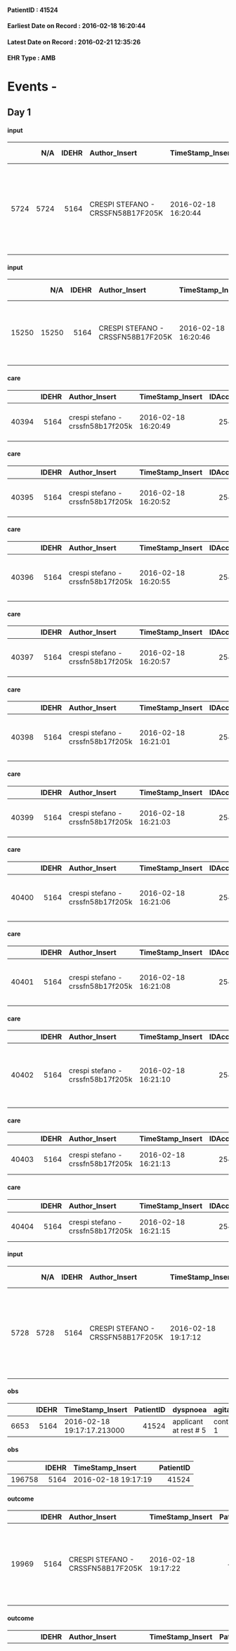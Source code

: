 
#### PatientID : 41524
#### Earliest Date on Record : 2016-02-18 16:20:44
#### Latest Date on Record : 2016-02-21 12:35:26
#### EHR Type : AMB

# Events - 

## Day 1

#### input
|      |    N/A |   IDEHR | Author_Insert                     | TimeStamp_Insert    |   IDAccess | EHRType   |   PatientID |   IDDigitalSignDocument | persone_vicine   |   Unnamed: 0_y |   IDANAMNESI_MED |   Non_Rilevabile_y | Note_Non_Rilevabile_y   | diagnosis                                                                                                                             |
|-----:|-------:|--------:|:----------------------------------|:--------------------|-----------:|:----------|------------:|------------------------:|:-----------------|---------------:|-----------------:|-------------------:|:------------------------|:--------------------------------------------------------------------------------------------------------------------------------------|
| 5724 |   5724 |    5164 | CRESPI STEFANO - CRSSFN58B17F205K | 2016-02-18 16:20:44 |      25463 | AMB       |       41524 |                  278591 | N/A              |           4045 |             3700 |                  0 | NR                      | Adenocarcinoma del sigma (ICD 9: 1533), diagnosticato nel gennaio 2012, gi√† sottoposto a resezione e plurime linee di chemioterapia. |

#### input
|       |    N/A |   IDEHR | Author_Insert                     | TimeStamp_Insert    |   IDAccess | EHRType   |   PatientID |   IDDigitalSignDocument | persone_vicine   |   Unnamed: 0_y.1 |   IDDIAGNOSI_ICD |   Non_Rilevabile_y.1 | Note_Non_Rilevabile_y.1   | I_ICD                                | II_ICD                                                                         | III_ICD                                          | IV_ICD                                                       | V_ICD                                                          | VI_ICD                                                             | I_Anno   | II_Anno   | III_Anno   | IV_Anno   | They go   | I_Mese   |
|------:|-------:|--------:|:----------------------------------|:--------------------|-----------:|:----------|------------:|------------------------:|:-----------------|-----------------:|-----------------:|---------------------:|:--------------------------|:-------------------------------------|:-------------------------------------------------------------------------------|:-------------------------------------------------|:-------------------------------------------------------------|:---------------------------------------------------------------|:-------------------------------------------------------------------|:---------|:----------|:-----------|:----------|:----------|:---------|
| 15250 |  15250 |    5164 | CRESPI STEFANO - CRSSFN58B17F205K | 2016-02-18 16:20:46 |      25463 | AMB       |       41524 |                  278592 | N/A              |              811 |              811 |                    0 | NR                        | 1533 - Tumori maligni del sigma#2036 | 1977 - Tumori maligni secondari del fegato - specificati come metastatici#2155 | 1970 - Tumori maligni secondari del polmone#2148 | 1985 - Tumori maligni secondari di osso e midollo osseo#2162 | 1987 - Tumori maligni secondari della ghiandola surrenale#2164 | 1976 - Tumori maligni secondari di retroperitoneo e peritoneo#2154 | 2012#52  | 2012#52   | 2015#55    | 2015#55   | 2015#55   | 01#01    |

#### care
|       |   IDEHR | Author_Insert                     | TimeStamp_Insert    |   IDAccess | EHRType   |   PatientID |   IDTERAPIE_OUTPAT_VIDAS | ds_dose   | opt_via_di_somm   | ds_ora   | dt_data_inizio      |   opt_pregressa |   opt_somm_terapia |   opt_estemporanea |   opt_termina |   opt_somm_in_pompa | opt_farmaco                                     |
|------:|--------:|:----------------------------------|:--------------------|-----------:|:----------|------------:|-------------------------:|:----------|:------------------|:---------|:--------------------|----------------:|-------------------:|-------------------:|--------------:|--------------------:|:------------------------------------------------|
| 40394 |    5164 | crespi stefano - crssfn58b17f205k | 2016-02-18 16:20:49 |      25463 | amb       |       41524 |                    17961 | 32 drops  | oral # 0 = 0      | 15 # 15  | 2016-02-18 00:00:00 |               0 |                  0 |                  0 |             0 |                   0 | dexamethasone (soldesam os gtt 0-2% gtt) # 1446 |

#### care
|       |   IDEHR | Author_Insert                     | TimeStamp_Insert    |   IDAccess | EHRType   |   PatientID |   IDTERAPIE_OUTPAT_VIDAS | ds_dose   | opt_via_di_somm   | ds_ora   | dt_data_inizio      |   opt_pregressa |   opt_somm_terapia |   opt_estemporanea |   opt_termina |   opt_somm_in_pompa | opt_farmaco                          |
|------:|--------:|:----------------------------------|:--------------------|-----------:|:----------|------------:|-------------------------:|:----------|:------------------|:---------|:--------------------|----------------:|-------------------:|-------------------:|--------------:|--------------------:|:-------------------------------------|
| 40395 |    5164 | crespi stefano - crssfn58b17f205k | 2016-02-18 16:20:52 |      25463 | amb       |       41524 |                    17962 | a cp      | oral # 0 = 0      | 08 # 8   | 2016-02-18 00:00:00 |               0 |                  0 |                  0 |             0 |                   0 | pregabalin (lyrica 25 mg cps) # 1771 |

#### care
|       |   IDEHR | Author_Insert                     | TimeStamp_Insert    |   IDAccess | EHRType   |   PatientID |   IDTERAPIE_OUTPAT_VIDAS | ds_dose   | opt_via_di_somm     | ds_ora       | dt_data_inizio      | ds_note_y                      |   opt_pregressa |   opt_somm_terapia |   opt_estemporanea |   opt_termina |   opt_somm_in_pompa | opt_farmaco                                   |
|------:|--------:|:----------------------------------|:--------------------|-----------:|:----------|------------:|-------------------------:|:----------|:--------------------|:-------------|:--------------------|:-------------------------------|----------------:|-------------------:|-------------------:|--------------:|--------------------:|:----------------------------------------------|
| 40396 |    5164 | crespi stefano - crssfn58b17f205k | 2016-02-18 16:20:55 |      25463 | amb       |       41524 |                    17963 | a plaster | transdermal # 4 = 4 | other # 2476 | 2016-02-18 00:00:00 | to be renewed every three days |               0 |                  0 |                  0 |             0 |                   0 | fentanyl (durogesic tts 50 mcg / hour) # 1649 |

#### care
|       |   IDEHR | Author_Insert                     | TimeStamp_Insert    |   IDAccess | EHRType   |   PatientID |   IDTERAPIE_OUTPAT_VIDAS | ds_dose   | opt_via_di_somm   | ds_ora   | dt_data_inizio      |   opt_pregressa |   opt_somm_terapia |   opt_estemporanea |   opt_termina |   opt_somm_in_pompa | opt_farmaco                          |
|------:|--------:|:----------------------------------|:--------------------|-----------:|:----------|------------:|-------------------------:|:----------|:------------------|:---------|:--------------------|----------------:|-------------------:|-------------------:|--------------:|--------------------:|:-------------------------------------|
| 40397 |    5164 | crespi stefano - crssfn58b17f205k | 2016-02-18 16:20:57 |      25463 | amb       |       41524 |                    17964 | 2 cp      | oral # 0 = 0      | 21 # 21  | 2016-02-18 00:00:00 |               0 |                  0 |                  0 |             0 |                   0 | pregabalin (lyrica 25 mg cps) # 1771 |

#### care
|       |   IDEHR | Author_Insert                     | TimeStamp_Insert    |   IDAccess | EHRType   |   PatientID |   IDTERAPIE_OUTPAT_VIDAS | ds_dose   | opt_via_di_somm    | ds_ora       | dt_data_inizio      |   opt_pregressa |   opt_somm_terapia |   opt_estemporanea |   opt_termina |   opt_somm_in_pompa | opt_farmaco                              | Note_al_bisogno                       |
|------:|--------:|:----------------------------------|:--------------------|-----------:|:----------|------------:|-------------------------:|:----------|:-------------------|:-------------|:--------------------|----------------:|-------------------:|-------------------:|--------------:|--------------------:|:-----------------------------------------|:--------------------------------------|
| 40398 |    5164 | crespi stefano - crssfn58b17f205k | 2016-02-18 16:21:01 |      25463 | amb       |       41524 |                    17965 | a spray   | inhalation # 7 = 7 | at need # 24 | 2016-02-18 00:00:00 |               0 |                  0 |                  0 |             0 |                   0 | fentanyl (pecfent 100 mcg / erog) # 1673 | if elapsing pain, up to 4 times a day |

#### care
|       |   IDEHR | Author_Insert                     | TimeStamp_Insert    |   IDAccess | EHRType   |   PatientID |   IDTERAPIE_OUTPAT_VIDAS | ds_dose   | opt_via_di_somm   | ds_ora   | dt_data_inizio      |   opt_pregressa |   opt_somm_terapia |   opt_estemporanea |   opt_termina |   opt_somm_in_pompa | opt_farmaco                                     |
|------:|--------:|:----------------------------------|:--------------------|-----------:|:----------|------------:|-------------------------:|:----------|:------------------|:---------|:--------------------|----------------:|-------------------:|-------------------:|--------------:|--------------------:|:------------------------------------------------|
| 40399 |    5164 | crespi stefano - crssfn58b17f205k | 2016-02-18 16:21:03 |      25463 | amb       |       41524 |                    17966 | 64 drops  | oral # 0 = 0      | 08 # 8   | 2016-02-18 00:00:00 |               0 |                  0 |                  0 |             0 |                   0 | dexamethasone (soldesam os gtt 0-2% gtt) # 1446 |

#### care
|       |   IDEHR | Author_Insert                     | TimeStamp_Insert    |   IDAccess | EHRType   |   PatientID |   IDTERAPIE_OUTPAT_VIDAS | ds_dose    | opt_via_di_somm   | ds_ora   | dt_data_inizio      |   opt_pregressa |   opt_somm_terapia |   opt_estemporanea |   opt_termina |   opt_somm_in_pompa | opt_farmaco                                     |
|------:|--------:|:----------------------------------|:--------------------|-----------:|:----------|------------:|-------------------------:|:-----------|:------------------|:---------|:--------------------|----------------:|-------------------:|-------------------:|--------------:|--------------------:|:------------------------------------------------|
| 40400 |    5164 | crespi stefano - crssfn58b17f205k | 2016-02-18 16:21:06 |      25463 | amb       |       41524 |                    17967 | one tablet | oral # 0 = 0      | 08 # 8   | 2016-02-18 00:00:00 |               0 |                  0 |                  0 |             0 |                   0 | pantoprazole (pantoprazole 40 mg tablets) # 964 |

#### care
|       |   IDEHR | Author_Insert                     | TimeStamp_Insert    |   IDAccess | EHRType   |   PatientID |   IDTERAPIE_OUTPAT_VIDAS | ds_dose               | opt_via_di_somm   | ds_ora          | dt_data_inizio      |   opt_pregressa |   opt_somm_terapia |   opt_estemporanea |   opt_termina |   opt_somm_in_pompa | opt_farmaco                               |
|------:|--------:|:----------------------------------|:--------------------|-----------:|:----------|------------:|-------------------------:|:----------------------|:------------------|:----------------|:--------------------|----------------:|-------------------:|-------------------:|--------------:|--------------------:|:------------------------------------------|
| 40401 |    5164 | crespi stefano - crssfn58b17f205k | 2016-02-18 16:21:08 |      25463 | amb       |       41524 |                    17968 | a quarter of a tablet | oral # 0 = 0      | 08 # 8; 20 # 20 | 2016-02-18 00:00:00 |               0 |                  0 |                  0 |             0 |                   0 | atenolol (atenolol 100 mg tablets) # 1240 |

#### care
|       |   IDEHR | Author_Insert                     | TimeStamp_Insert    |   IDAccess | EHRType   |   PatientID |   IDTERAPIE_OUTPAT_VIDAS | ds_dose    | opt_via_di_somm   | ds_ora   | dt_data_inizio      |   opt_pregressa |   opt_somm_terapia |   opt_estemporanea |   opt_termina |   opt_somm_in_pompa | opt_farmaco                                                        |
|------:|--------:|:----------------------------------|:--------------------|-----------:|:----------|------------:|-------------------------:|:-----------|:------------------|:---------|:--------------------|----------------:|-------------------:|-------------------:|--------------:|--------------------:|:-------------------------------------------------------------------|
| 40402 |    5164 | crespi stefano - crssfn58b17f205k | 2016-02-18 16:21:10 |      25463 | amb       |       41524 |                    17969 | one packet | oral # 0 = 0      | 10 # 10  | 2016-02-18 00:00:00 |               0 |                  0 |                  0 |             0 |                   0 | macrogol / sodium bic./sodio cl / kcl (movicol bust 13-8 g) # 1035 |

#### care
|       |   IDEHR | Author_Insert                     | TimeStamp_Insert    |   IDAccess | EHRType   |   PatientID |   IDTERAPIE_OUTPAT_VIDAS | ds_altro_farmaco              | ds_dose   | opt_via_di_somm   | ds_ora       | dt_data_inizio      | ds_note_y           |   opt_pregressa |   opt_somm_terapia |   opt_estemporanea |   opt_termina |   opt_somm_in_pompa | opt_farmaco              |
|------:|--------:|:----------------------------------|:--------------------|-----------:|:----------|------------:|-------------------------:|:------------------------------|:----------|:------------------|:-------------|:--------------------|:--------------------|----------------:|-------------------:|-------------------:|--------------:|--------------------:|:-------------------------|
| 40403 |    5164 | crespi stefano - crssfn58b17f205k | 2016-02-18 16:21:13 |      25463 | amb       |       41524 |                    17970 | b asic op eration 25000 units | a vial    | oral # 0 = 0      | other # 2476 | 2016-02-18 00:00:00 | taken every 15 days |               0 |                  0 |                  0 |             0 |                   0 | other (see notes) # 2004 |

#### care
|       |   IDEHR | Author_Insert                     | TimeStamp_Insert    |   IDAccess | EHRType   |   PatientID |   IDTERAPIE_OUTPAT_VIDAS | ds_altro_farmaco   | ds_dose   | opt_via_di_somm   | ds_ora           | dt_data_inizio      |   opt_pregressa |   opt_somm_terapia |   opt_estemporanea |   opt_termina |   opt_somm_in_pompa | opt_farmaco              |
|------:|--------:|:----------------------------------|:--------------------|-----------:|:----------|------------:|-------------------------:|:-------------------|:----------|:------------------|:-----------------|:--------------------|----------------:|-------------------:|-------------------:|--------------:|--------------------:|:-------------------------|
| 40404 |    5164 | crespi stefano - crssfn58b17f205k | 2016-02-18 16:21:15 |      25463 | amb       |       41524 |                    17971 | tonacal d3         | a cp      | oral # 0 = 0      | 12 # 12; 19 # 19 | 2016-02-18 00:00:00 |               0 |                  0 |                  0 |             0 |                   0 | other (see notes) # 2004 |

#### input
|      |    N/A |   IDEHR | Author_Insert                     | TimeStamp_Insert    |   IDAccess | EHRType   |   PatientID |   IDDigitalSignDocument | persone_vicine   |   Unnamed: 0_y |   IDANAMNESI_MED |   Non_Rilevabile_y | Note_Non_Rilevabile_y   | diagnosis                                                                                                                             |
|-----:|-------:|--------:|:----------------------------------|:--------------------|-----------:|:----------|------------:|------------------------:|:-----------------|---------------:|-----------------:|-------------------:|:------------------------|:--------------------------------------------------------------------------------------------------------------------------------------|
| 5728 |   5728 |    5164 | CRESPI STEFANO - CRSSFN58B17F205K | 2016-02-18 19:17:12 |      25496 | AMB       |       41524 |                  278913 | N/A              |           4058 |             3704 |                  0 | NR                      | Adenocarcinoma del sigma (ICD 9: 1533), diagnosticato nel gennaio 2012, gi√† sottoposto a resezione e plurime linee di chemioterapia. |

#### obs
|      |   IDEHR | TimeStamp_Insert           |   PatientID | dyspnoea              | agitation_behavior_freq   | cognitive_state           |
|-----:|--------:|:---------------------------|------------:|:----------------------|:--------------------------|:--------------------------|
| 6653 |    5164 | 2016-02-18 19:17:17.213000 |       41524 | applicant at rest # 5 | continuously agitated # 1 | continuously confused # 1 |

#### obs
|        |   IDEHR | TimeStamp_Insert    |   PatientID |
|-------:|--------:|:--------------------|------------:|
| 196758 |    5164 | 2016-02-18 19:17:19 |       41524 |

#### outcome
|       |   IDEHR | Author_Insert                     | TimeStamp_Insert    |   PatientID |   IDDigitalSignDocument |   IDPAI_VIDAS | opt_problem                |   opt_problem_num | opt_obiettivo                                                                                                    |   opt_obiettivo_num |   opt_stato_problema_num |   opt_interventi_num |
|------:|--------:|:----------------------------------|:--------------------|------------:|------------------------:|--------------:|:---------------------------|------------------:|:-----------------------------------------------------------------------------------------------------------------|--------------------:|-------------------------:|---------------------:|
| 19969 |    5164 | CRESPI STEFANO - CRSSFN58B17F205K | 2016-02-18 19:17:22 |       41524 |                  278916 |         22005 | Abnormal neurological # 30 |                 4 | Deletion and cancellation of episodes of confusion and / or hallucinations, delirium, psychomotor agitation # 59 |                   4 |                        3 |                    4 |

#### outcome
|       |   IDEHR | Author_Insert                     | TimeStamp_Insert    |   PatientID |   IDDigitalSignDocument |   IDPAI_VIDAS | opt_problem                |   opt_problem_num | opt_obiettivo                                                                                                    |   opt_obiettivo_num | opt_stato_problema   |   opt_stato_problema_num | opt_interventi                                                                                                                                                                                                                                                                                                                                                                                                                                                                                                                                                                               |   opt_interventi_num |
|------:|--------:|:----------------------------------|:--------------------|------------:|------------------------:|--------------:|:---------------------------|------------------:|:-----------------------------------------------------------------------------------------------------------------|--------------------:|:---------------------|-------------------------:|:---------------------------------------------------------------------------------------------------------------------------------------------------------------------------------------------------------------------------------------------------------------------------------------------------------------------------------------------------------------------------------------------------------------------------------------------------------------------------------------------------------------------------------------------------------------------------------------------|---------------------:|
| 19970 |    5164 | CRESPI STEFANO - CRSSFN58B17F205K | 2016-02-18 19:17:25 |       41524 |                  278917 |         22006 | Abnormal neurological # 30 |                 4 | Deletion and cancellation of episodes of confusion and / or hallucinations, delirium, psychomotor agitation # 59 |                   4 | Open Problem # 1     |                        1 | Implementation PAI - Maintain empathic and respectful assistance, addressing the patient by speaking clearly and distinctly # 475; Implementing PAI - Trying to verbally report the patient to a real datum # 480; Implementation PAI - Provide simple explanations that do not give rise to misunderstandings # 481; Counseling - Sharing with the caregiver the therapeutic path # 485; Educational - Educating the caregiver / patient to the recognition / treatment of the symptom # 486; Informative - Informing the patient / caregiver about the prevailing signs and symptoms # 487 |                    4 |

#### outcome
|       |   IDEHR | Author_Insert                     | TimeStamp_Insert    |   PatientID |   IDDigitalSignDocument |   IDPAI_VIDAS | opt_problem                                            |   opt_problem_num | opt_obiettivo                                                                                           |   opt_obiettivo_num | opt_stato_problema   |   opt_stato_problema_num | opt_interventi                                                                                                                                                             |   opt_interventi_num |
|------:|--------:|:----------------------------------|:--------------------|------------:|------------------------:|--------------:|:-------------------------------------------------------|------------------:|:--------------------------------------------------------------------------------------------------------|--------------------:|:---------------------|-------------------------:|:---------------------------------------------------------------------------------------------------------------------------------------------------------------------------|---------------------:|
| 19971 |    5164 | CRESPI STEFANO - CRSSFN58B17F205K | 2016-02-18 19:17:27 |       41524 |                  278918 |         22007 | Alteration or risk of impairment of lung function # 26 |                 3 | Patient with assisted breathing (invasive or non-invasive) not present√¬ † respiratory alterations # 44 |                   4 | Open Problem # 1     |                        1 | PAI Implementation - therapeutic upgrading # 269; Counseling - Share with the patient the therapeutic path # 272; Counseling - Share with caregiver therapeutic path # 273 |                    4 |

#### care
|       |   IDEHR | Author_Insert                     | TimeStamp_Insert    |   IDAccess | EHRType   |   PatientID |   IDTERAPIE_OUTPAT_VIDAS | ds_altro_farmaco              | ds_dose   | opt_via_di_somm   | ds_ora       | dt_data_inizio      | ds_note_y           |   opt_pregressa |   opt_somm_terapia |   opt_estemporanea |   opt_termina |   opt_somm_in_pompa | opt_farmaco              |
|------:|--------:|:----------------------------------|:--------------------|-----------:|:----------|------------:|-------------------------:|:------------------------------|:----------|:------------------|:-------------|:--------------------|:--------------------|----------------:|-------------------:|-------------------:|--------------:|--------------------:|:-------------------------|
| 40456 |    5164 | crespi stefano - crssfn58b17f205k | 2016-02-18 19:17:30 |      25496 | amb       |       41524 |                    18023 | b asic op eration 25000 units | a vial    | oral # 0 = 0      | other # 2476 | 2016-02-18 00:00:00 | taken every 15 days |               0 |                  0 |                  0 |             0 |                   0 | other (see notes) # 2004 |

#### care
|       |   IDEHR | Author_Insert                     | TimeStamp_Insert    |   IDAccess | EHRType   |   PatientID |   IDTERAPIE_OUTPAT_VIDAS | ds_dose   | opt_via_di_somm        | ds_ora                                 | dt_data_inizio      |   opt_pregressa |   opt_somm_terapia |   opt_estemporanea |   opt_termina |   opt_somm_in_pompa | opt_farmaco                          |
|------:|--------:|:----------------------------------|:--------------------|-----------:|:----------|------------:|-------------------------:|:----------|:-----------------------|:---------------------------------------|:--------------------|----------------:|-------------------:|-------------------:|--------------:|--------------------:|:-------------------------------------|
| 40457 |    5164 | crespi stefano - crssfn58b17f205k | 2016-02-18 19:17:33 |      25496 | amb       |       41524 |                    18024 | a vial    | subcutaneously # 3 = 3 | 08 # 8; 16 # 16; 23 # 23; # 24 in need | 2016-02-18 00:00:00 |               0 |                  0 |                  0 |             0 |                   0 | delorazepam (en 1 ml 5 mg fl) # 1849 |

#### care
|       |   IDEHR | Author_Insert                     | TimeStamp_Insert    |   IDAccess | EHRType   |   PatientID |   IDTERAPIE_OUTPAT_VIDAS | ds_dose   | opt_via_di_somm    | ds_ora       | dt_data_inizio      |   opt_pregressa |   opt_somm_terapia |   opt_estemporanea |   opt_termina |   opt_somm_in_pompa | opt_farmaco                              | Note_al_bisogno                       |
|------:|--------:|:----------------------------------|:--------------------|-----------:|:----------|------------:|-------------------------:|:----------|:-------------------|:-------------|:--------------------|----------------:|-------------------:|-------------------:|--------------:|--------------------:|:-----------------------------------------|:--------------------------------------|
| 40458 |    5164 | crespi stefano - crssfn58b17f205k | 2016-02-18 19:17:36 |      25496 | amb       |       41524 |                    18025 | a spray   | inhalation # 7 = 7 | at need # 24 | 2016-02-18 00:00:00 |               0 |                  0 |                  0 |             1 |                   0 | fentanyl (pecfent 100 mcg / erog) # 1673 | if elapsing pain, up to 4 times a day |

#### care
|       |   IDEHR | Author_Insert                     | TimeStamp_Insert    |   IDAccess | EHRType   |   PatientID |   IDTERAPIE_OUTPAT_VIDAS | ds_dose   | opt_via_di_somm   | ds_ora   | dt_data_inizio      |   opt_pregressa |   opt_somm_terapia |   opt_estemporanea |   opt_termina |   opt_somm_in_pompa | opt_farmaco                                     |
|------:|--------:|:----------------------------------|:--------------------|-----------:|:----------|------------:|-------------------------:|:----------|:------------------|:---------|:--------------------|----------------:|-------------------:|-------------------:|--------------:|--------------------:|:------------------------------------------------|
| 40459 |    5164 | crespi stefano - crssfn58b17f205k | 2016-02-18 19:17:38 |      25496 | amb       |       41524 |                    18026 | 64 drops  | oral # 0 = 0      | 08 # 8   | 2016-02-18 00:00:00 |               0 |                  0 |                  0 |             1 |                   0 | dexamethasone (soldesam os gtt 0-2% gtt) # 1446 |

#### care
|       |   IDEHR | Author_Insert                     | TimeStamp_Insert    |   IDAccess | EHRType   |   PatientID |   IDTERAPIE_OUTPAT_VIDAS | ds_dose   | opt_via_di_somm        | ds_ora                                 | dt_data_inizio      |   opt_pregressa |   opt_somm_terapia |   opt_estemporanea |   opt_termina |   opt_somm_in_pompa | opt_farmaco                                |
|------:|--------:|:----------------------------------|:--------------------|-----------:|:----------|------------:|-------------------------:|:----------|:-----------------------|:---------------------------------------|:--------------------|----------------:|-------------------:|-------------------:|--------------:|--------------------:|:-------------------------------------------|
| 40460 |    5164 | crespi stefano - crssfn58b17f205k | 2016-02-18 19:17:41 |      25496 | amb       |       41524 |                    18027 | a vial    | subcutaneously # 3 = 3 | 08 # 8; 16 # 16; 23 # 23; # 24 in need | 2016-02-18 00:00:00 |               0 |                  0 |                  0 |             0 |                   0 | haloperidol (5 mg serenase fl 2 ml) # 1804 |

#### care
|       |   IDEHR | Author_Insert                     | TimeStamp_Insert    |   IDAccess | EHRType   |   PatientID |   IDTERAPIE_OUTPAT_VIDAS | ds_dose   | opt_via_di_somm   | ds_ora   | dt_data_inizio      |   opt_pregressa |   opt_somm_terapia |   opt_estemporanea |   opt_termina |   opt_somm_in_pompa | opt_farmaco                          |
|------:|--------:|:----------------------------------|:--------------------|-----------:|:----------|------------:|-------------------------:|:----------|:------------------|:---------|:--------------------|----------------:|-------------------:|-------------------:|--------------:|--------------------:|:-------------------------------------|
| 40461 |    5164 | crespi stefano - crssfn58b17f205k | 2016-02-18 19:17:43 |      25496 | amb       |       41524 |                    18028 | 2 cp      | oral # 0 = 0      | 21 # 21  | 2016-02-18 00:00:00 |               0 |                  0 |                  0 |             1 |                   0 | pregabalin (lyrica 25 mg cps) # 1771 |

#### care
|       |   IDEHR | Author_Insert                     | TimeStamp_Insert    |   IDAccess | EHRType   |   PatientID |   IDTERAPIE_OUTPAT_VIDAS | ds_dose   | opt_via_di_somm        | ds_ora       | dt_data_inizio      |   opt_pregressa |   opt_somm_terapia |   opt_estemporanea |   opt_termina |   opt_somm_in_pompa | opt_farmaco                                            | Note_al_bisogno                                                              |
|------:|--------:|:----------------------------------|:--------------------|-----------:|:----------|------------:|-------------------------:|:----------|:-----------------------|:-------------|:--------------------|----------------:|-------------------:|-------------------:|--------------:|--------------------:|:-------------------------------------------------------|:-----------------------------------------------------------------------------|
| 40462 |    5164 | crespi stefano - crssfn58b17f205k | 2016-02-18 19:17:45 |      25496 | amb       |       41524 |                    18029 | a vial    | subcutaneously # 3 = 3 | at need # 24 | 2016-02-18 00:00:00 |               0 |                  0 |                  0 |             0 |                   0 | scopolamine butylbromide (buscopan 20mg / ml fl) # 997 | start with a vial every eight hours if the appearance of the tracheal rattle |

#### care
|       |   IDEHR | Author_Insert                     | TimeStamp_Insert    |   IDAccess | EHRType   |   PatientID |   IDTERAPIE_OUTPAT_VIDAS | ds_dose   | opt_via_di_somm   | ds_ora   | dt_data_inizio      |   opt_pregressa |   opt_somm_terapia |   opt_estemporanea |   opt_termina |   opt_somm_in_pompa | opt_farmaco                                     |
|------:|--------:|:----------------------------------|:--------------------|-----------:|:----------|------------:|-------------------------:|:----------|:------------------|:---------|:--------------------|----------------:|-------------------:|-------------------:|--------------:|--------------------:|:------------------------------------------------|
| 40463 |    5164 | crespi stefano - crssfn58b17f205k | 2016-02-18 19:17:48 |      25496 | amb       |       41524 |                    18030 | 32 drops  | oral # 0 = 0      | 15 # 15  | 2016-02-18 00:00:00 |               0 |                  0 |                  0 |             1 |                   0 | dexamethasone (soldesam os gtt 0-2% gtt) # 1446 |

#### care
|       |   IDEHR | Author_Insert                     | TimeStamp_Insert    |   IDAccess | EHRType   |   PatientID |   IDTERAPIE_OUTPAT_VIDAS | ds_dose   | opt_via_di_somm   | ds_ora   | dt_data_inizio      |   opt_pregressa |   opt_somm_terapia |   opt_estemporanea |   opt_termina |   opt_somm_in_pompa | opt_farmaco                          |
|------:|--------:|:----------------------------------|:--------------------|-----------:|:----------|------------:|-------------------------:|:----------|:------------------|:---------|:--------------------|----------------:|-------------------:|-------------------:|--------------:|--------------------:|:-------------------------------------|
| 40464 |    5164 | crespi stefano - crssfn58b17f205k | 2016-02-18 19:17:51 |      25496 | amb       |       41524 |                    18031 | a cp      | oral # 0 = 0      | 08 # 8   | 2016-02-18 00:00:00 |               0 |                  0 |                  0 |             1 |                   0 | pregabalin (lyrica 25 mg cps) # 1771 |

#### care
|       |   IDEHR | Author_Insert                     | TimeStamp_Insert    |   IDAccess | EHRType   |   PatientID |   IDTERAPIE_OUTPAT_VIDAS | ds_dose    | opt_via_di_somm   | ds_ora   | dt_data_inizio      |   opt_pregressa |   opt_somm_terapia |   opt_estemporanea |   opt_termina |   opt_somm_in_pompa | opt_farmaco                                     |
|------:|--------:|:----------------------------------|:--------------------|-----------:|:----------|------------:|-------------------------:|:-----------|:------------------|:---------|:--------------------|----------------:|-------------------:|-------------------:|--------------:|--------------------:|:------------------------------------------------|
| 40465 |    5164 | crespi stefano - crssfn58b17f205k | 2016-02-18 19:17:53 |      25496 | amb       |       41524 |                    18032 | one tablet | oral # 0 = 0      | 08 # 8   | 2016-02-18 00:00:00 |               0 |                  0 |                  0 |             1 |                   0 | pantoprazole (pantoprazole 40 mg tablets) # 964 |

#### care
|       |   IDEHR | Author_Insert                     | TimeStamp_Insert    |   IDAccess | EHRType   |   PatientID |   IDTERAPIE_OUTPAT_VIDAS | ds_dose               | opt_via_di_somm   | ds_ora          | dt_data_inizio      |   opt_pregressa |   opt_somm_terapia |   opt_estemporanea |   opt_termina |   opt_somm_in_pompa | opt_farmaco                               |
|------:|--------:|:----------------------------------|:--------------------|-----------:|:----------|------------:|-------------------------:|:----------------------|:------------------|:----------------|:--------------------|----------------:|-------------------:|-------------------:|--------------:|--------------------:|:------------------------------------------|
| 40466 |    5164 | crespi stefano - crssfn58b17f205k | 2016-02-18 19:17:56 |      25496 | amb       |       41524 |                    18033 | a quarter of a tablet | oral # 0 = 0      | 08 # 8; 20 # 20 | 2016-02-18 00:00:00 |               0 |                  0 |                  0 |             1 |                   0 | atenolol (atenolol 100 mg tablets) # 1240 |

#### care
|       |   IDEHR | Author_Insert                     | TimeStamp_Insert    |   IDAccess | EHRType   |   PatientID |   IDTERAPIE_OUTPAT_VIDAS | ds_altro_farmaco   | ds_dose   | opt_via_di_somm   | ds_ora           | dt_data_inizio      |   opt_pregressa |   opt_somm_terapia |   opt_estemporanea |   opt_termina |   opt_somm_in_pompa | opt_farmaco              |
|------:|--------:|:----------------------------------|:--------------------|-----------:|:----------|------------:|-------------------------:|:-------------------|:----------|:------------------|:-----------------|:--------------------|----------------:|-------------------:|-------------------:|--------------:|--------------------:|:-------------------------|
| 40467 |    5164 | crespi stefano - crssfn58b17f205k | 2016-02-18 19:17:58 |      25496 | amb       |       41524 |                    18034 | tonacal d3         | a cp      | oral # 0 = 0      | 12 # 12; 19 # 19 | 2016-02-18 00:00:00 |               0 |                  0 |                  0 |             1 |                   0 | other (see notes) # 2004 |

#### care
|       |   IDEHR | Author_Insert                     | TimeStamp_Insert    |   IDAccess | EHRType   |   PatientID |   IDTERAPIE_OUTPAT_VIDAS | ds_dose    | opt_via_di_somm   | ds_ora   | dt_data_inizio      |   opt_pregressa |   opt_somm_terapia |   opt_estemporanea |   opt_termina |   opt_somm_in_pompa | opt_farmaco                                                        |
|------:|--------:|:----------------------------------|:--------------------|-----------:|:----------|------------:|-------------------------:|:-----------|:------------------|:---------|:--------------------|----------------:|-------------------:|-------------------:|--------------:|--------------------:|:-------------------------------------------------------------------|
| 40468 |    5164 | crespi stefano - crssfn58b17f205k | 2016-02-18 19:18:01 |      25496 | amb       |       41524 |                    18035 | one packet | oral # 0 = 0      | 10 # 10  | 2016-02-18 00:00:00 |               0 |                  0 |                  0 |             1 |                   0 | macrogol / sodium bic./sodio cl / kcl (movicol bust 13-8 g) # 1035 |

#### care
|       |   IDEHR | Author_Insert                     | TimeStamp_Insert    |   IDAccess | EHRType   |   PatientID |   IDTERAPIE_OUTPAT_VIDAS | ds_dose   | opt_via_di_somm        | ds_ora                                 | dt_data_inizio      |   opt_pregressa |   opt_somm_terapia |   opt_estemporanea |   opt_termina |   opt_somm_in_pompa | opt_farmaco                                                     |
|------:|--------:|:----------------------------------|:--------------------|-----------:|:----------|------------:|-------------------------:|:----------|:-----------------------|:---------------------------------------|:--------------------|----------------:|-------------------:|-------------------:|--------------:|--------------------:|:----------------------------------------------------------------|
| 40469 |    5164 | crespi stefano - crssfn58b17f205k | 2016-02-18 19:18:04 |      25496 | amb       |       41524 |                    18036 | a vial    | subcutaneously # 3 = 3 | 08 # 8; 16 # 16; 23 # 23; # 24 in need | 2016-02-18 00:00:00 |               0 |                  0 |                  0 |             0 |                   0 | morphine hydrochloride (10 mg morphine hydrochloride fl) # 1598 |

#### obs
|        |   IDEHR | TimeStamp_Insert           |   PatientID |
|-------:|--------:|:---------------------------|------------:|
| 288391 |    5164 | 2016-02-18 19:18:07.610000 |       41524 |

#### care
|       |   IDEHR | Author_Insert                     | TimeStamp_Insert    |   IDAccess | EHRType   |   PatientID |   IDTERAPIE_OUTPAT_VIDAS | ds_altro_farmaco              | ds_dose   | opt_via_di_somm   | ds_ora       | dt_data_inizio      | ds_note_y           |   opt_pregressa |   opt_somm_terapia |   opt_estemporanea |   opt_termina |   opt_somm_in_pompa | opt_farmaco              |
|------:|--------:|:----------------------------------|:--------------------|-----------:|:----------|------------:|-------------------------:|:------------------------------|:----------|:------------------|:-------------|:--------------------|:--------------------|----------------:|-------------------:|-------------------:|--------------:|--------------------:|:-------------------------|
| 40470 |    5164 | crespi stefano - crssfn58b17f205k | 2016-02-18 19:21:51 |      25497 | amb       |       41524 |                    18037 | b asic op eration 25000 units | a vial    | oral # 0 = 0      | other # 2476 | 2016-02-18 00:00:00 | taken every 15 days |               0 |                  0 |                  0 |             1 |                   0 | other (see notes) # 2004 |

#### care
|       |   IDEHR | Author_Insert                     | TimeStamp_Insert    |   IDAccess | EHRType   |   PatientID |   IDTERAPIE_OUTPAT_VIDAS | ds_altro_farmaco              | ds_dose   | opt_via_di_somm   | ds_ora       | dt_data_inizio      | ds_note_y           |   opt_pregressa |   opt_somm_terapia |   opt_estemporanea |   opt_termina |   opt_somm_in_pompa | opt_farmaco              |
|------:|--------:|:----------------------------------|:--------------------|-----------:|:----------|------------:|-------------------------:|:------------------------------|:----------|:------------------|:-------------|:--------------------|:--------------------|----------------:|-------------------:|-------------------:|--------------:|--------------------:|:-------------------------|
| 40471 |    5164 | crespi stefano - crssfn58b17f205k | 2016-02-18 19:21:54 |      25497 | amb       |       41524 |                    18038 | b asic op eration 25000 units | a vial    | oral # 0 = 0      | other # 2476 | 2016-02-18 00:00:00 | taken every 15 days |               0 |                  0 |                  0 |             1 |                   0 | other (see notes) # 2004 |

#### care
|       |   IDEHR | Author_Insert                     | TimeStamp_Insert    |   IDAccess | EHRType   |   PatientID |   IDTERAPIE_OUTPAT_VIDAS | ds_altro_farmaco   | ds_dose           | opt_via_di_somm    | ds_ora       | dt_data_inizio      | ds_note_y    |   opt_pregressa |   opt_somm_terapia |   opt_estemporanea |   opt_termina |   opt_somm_in_pompa | opt_farmaco              |
|------:|--------:|:----------------------------------|:--------------------|-----------:|:----------|------------:|-------------------------:|:-------------------|:------------------|:-------------------|:-------------|:--------------------|:-------------|----------------:|-------------------:|-------------------:|--------------:|--------------------:|:-------------------------|
| 40472 |    5164 | crespi stefano - crssfn58b17f205k | 2016-02-18 19:22:00 |      25497 | amb       |       41524 |                    18039 | gaseous oxygen     | 2 liters / minute | inhalation # 7 = 7 | other # 2476 | 2016-02-18 00:00:00 | continuously |               0 |                  0 |                  0 |             0 |                   0 | other (see notes) # 2004 |

#### obs
|      |   IDEHR | TimeStamp_Insert           |   PatientID | dyspnoea   |
|-----:|--------:|:---------------------------|------------:|:-----------|
| 6681 |    5164 | 2016-02-19 13:32:41.140000 |       41524 | No # 0     |

#### obs
|        |   IDEHR | TimeStamp_Insert    |   PatientID | breath     | consolability           | body_language   | facial_expression           |
|-------:|--------:|:--------------------|------------:|:-----------|:------------------------|:----------------|:----------------------------|
| 271937 |    5164 | 2016-02-19 13:32:43 |       41524 | Normal 0 # | Not for consolation # 0 | Relaxed # 0     | Smiling or inexpressive # 0 |

#### outcome
|       |   IDEHR | Author_Insert                     | TimeStamp_Insert    |   PatientID |   IDDigitalSignDocument |   IDPAI_VIDAS | opt_problem                                            |   opt_problem_num | opt_obiettivo                                                                                           |   opt_obiettivo_num | ds_note                                                                             | opt_stato_problema   |   opt_stato_problema_num | opt_interventi                                                                                                                                                             |   opt_interventi_num |
|------:|--------:|:----------------------------------|:--------------------|------------:|------------------------:|--------------:|:-------------------------------------------------------|------------------:|:--------------------------------------------------------------------------------------------------------|--------------------:|:------------------------------------------------------------------------------------|:---------------------|-------------------------:|:---------------------------------------------------------------------------------------------------------------------------------------------------------------------------|---------------------:|
| 20092 |    5164 | CRESPI STEFANO - CRSSFN58B17F205K | 2016-02-19 13:32:46 |       41524 |                  279737 |         22128 | Alteration or risk of impairment of lung function # 26 |                 3 | Patient with assisted breathing (invasive or non-invasive) not present√¬ † respiratory alterations # 44 |                   4 | currently well controlled respiratory symptomatology, however given to be monitored | Open Problem # 1     |                        1 | PAI Implementation - therapeutic upgrading # 269; Counseling - Share with the patient the therapeutic path # 272; Counseling - Share with caregiver therapeutic path # 273 |                    4 |

#### outcome
|       |   IDEHR | Author_Insert                     | TimeStamp_Insert    |   PatientID |   IDDigitalSignDocument |   IDPAI_VIDAS | opt_problem                |   opt_problem_num | opt_obiettivo                                                                                                    |   opt_obiettivo_num | ds_note                                                                                   | opt_stato_problema   |   opt_stato_problema_num | opt_interventi                                                                                                                                                                                                                                                                                                                                                                                                                                                                                                                                                                               |   opt_interventi_num |
|------:|--------:|:----------------------------------|:--------------------|------------:|------------------------:|--------------:|:---------------------------|------------------:|:-----------------------------------------------------------------------------------------------------------------|--------------------:|:------------------------------------------------------------------------------------------|:---------------------|-------------------------:|:---------------------------------------------------------------------------------------------------------------------------------------------------------------------------------------------------------------------------------------------------------------------------------------------------------------------------------------------------------------------------------------------------------------------------------------------------------------------------------------------------------------------------------------------------------------------------------------------|---------------------:|
| 20093 |    5164 | CRESPI STEFANO - CRSSFN58B17F205K | 2016-02-19 13:32:49 |       41524 |                  279738 |         22129 | Abnormal neurological # 30 |                 4 | Deletion and cancellation of episodes of confusion and / or hallucinations, delirium, psychomotor agitation # 59 |                   4 | currently well it controlled the siutazione neuropsychical, since comunue to be monitored | Open Problem # 1     |                        1 | Implementation PAI - Maintain empathic and respectful assistance, addressing the patient by speaking clearly and distinctly # 475; Implementing PAI - Trying to verbally report the patient to a real datum # 480; Implementation PAI - Provide simple explanations that do not give rise to misunderstandings # 481; Counseling - Sharing with the caregiver the therapeutic path # 485; Educational - Educating the caregiver / patient to the recognition / treatment of the symptom # 486; Informative - Informing the patient / caregiver about the prevailing signs and symptoms # 487 |                    4 |

#### obs
|        |   IDEHR | TimeStamp_Insert           |   PatientID |
|-------:|--------:|:---------------------------|------------:|
| 288404 |    5164 | 2016-02-19 13:32:52.677000 |       41524 |

#### input
|      |    N/A |   Unnamed: 0_x |   IDANAMNESI_INF |   IDEHR | Author_Insert                      | TimeStamp_Insert           |   IDAccess | EHRType   |   PatientID |   IDDigitalSignDocument |   Non_Rilevabile_x | Note_Non_Rilevabile_x   | cognitivo_percettivo   | perc_salute              | persone_vicine   |
|-----:|-------:|---------------:|-----------------:|--------:|:-----------------------------------|:---------------------------|-----------:|:----------|------------:|------------------------:|-------------------:|:------------------------|:-----------------------|:-------------------------|:-----------------|
| 1470 |   1470 |           1678 |             2557 |    5164 | Pozzi Donatella - PZZDTL62C59F704C | 2016-02-19 16:07:24.667000 |      25617 | AMB       |       41524 |                  279935 |                  0 | NR                      | drowsiness # 6         | episodes of wheezing # 4 | N/A              |

#### obs
|       |   IDEHR | TimeStamp_Insert           |   PatientID | personal_hygiene   | urine_elimination   | mobility     | hemorrhagic_manifestation      | speech      | motor_performance        | body_temp    | diet       | cognitive_state   | feces_elimination   | consumption_help   |
|------:|--------:|:---------------------------|------------:|:-------------------|:--------------------|:-------------|:-------------------------------|:------------|:-------------------------|:-------------|:-----------|:------------------|:--------------------|:-------------------|
| 43088 |    5164 | 2016-02-19 16:07:33.843000 |       41524 | Employee # 4       | Employee # 4        | Employee # 4 | hemorrhagic manifestations # 0 | aphasia # 3 | 10% - Patient dying # 01 | Apyrexia # 0 | Absent # 4 | Polished # 2      | Employee # 4        | # 4 employees      |

#### obs
|        |   IDEHR | TimeStamp_Insert    |   PatientID |
|-------:|--------:|:--------------------|------------:|
| 196890 |    5164 | 2016-02-19 16:07:40 |       41524 |

#### obs
|        |   IDEHR | TimeStamp_Insert    |   PatientID | breath                                             | facial_expression           |
|-------:|--------:|:--------------------|------------:|:---------------------------------------------------|:----------------------------|
| 271939 |    5164 | 2016-02-19 16:07:48 |       41524 | Breath altered. Cheyne-Stokes hyperventilation # 2 | Smiling or inexpressive # 0 |

#### obs
|        |   IDEHR | TimeStamp_Insert           |   PatientID |
|-------:|--------:|:---------------------------|------------:|
| 288407 |    5164 | 2016-02-19 16:08:11.533000 |       41524 |


## Day 2

#### input
|      |    N/A |   IDEHR | Author_Insert                          | TimeStamp_Insert    |   IDAccess | EHRType   |   PatientID |   IDDigitalSignDocument | persone_vicine   |   Unnamed: 0_y |   IDANAMNESI_MED |   Non_Rilevabile_y | Note_Non_Rilevabile_y   | diagnosis                                                                                                                             |
|-----:|-------:|--------:|:---------------------------------------|:--------------------|-----------:|:----------|------------:|------------------------:|:-----------------|---------------:|-----------------:|-------------------:|:------------------------|:--------------------------------------------------------------------------------------------------------------------------------------|
| 5738 |   5738 |    5164 | STIMILLI ALESSANDRO - STMLSN72S29F205G | 2016-02-20 09:44:10 |      25670 | AMB       |       41524 |                  280399 | N/A              |           4086 |             3714 |                  0 | NR                      | Adenocarcinoma del sigma (ICD 9: 1533), diagnosticato nel gennaio 2012, gi√† sottoposto a resezione e plurime linee di chemioterapia. |

#### obs
|      |   IDEHR | TimeStamp_Insert           |   PatientID |
|-----:|--------:|:---------------------------|------------:|
| 6693 |    5164 | 2016-02-20 09:44:14.980000 |       41524 |

#### outcome
|       |   IDEHR | Author_Insert                          | TimeStamp_Insert    |   PatientID |   IDDigitalSignDocument |   IDPAI_VIDAS | opt_problem                |   opt_problem_num | opt_obiettivo                                                                                                    |   opt_obiettivo_num | ds_note                                                                                   | opt_stato_problema   |   opt_stato_problema_num | opt_interventi                                                                                                                                                                                                                                                                                                                                                                                                                                                                                                                                                                               |   opt_interventi_num |
|------:|--------:|:---------------------------------------|:--------------------|------------:|------------------------:|--------------:|:---------------------------|------------------:|:-----------------------------------------------------------------------------------------------------------------|--------------------:|:------------------------------------------------------------------------------------------|:---------------------|-------------------------:|:---------------------------------------------------------------------------------------------------------------------------------------------------------------------------------------------------------------------------------------------------------------------------------------------------------------------------------------------------------------------------------------------------------------------------------------------------------------------------------------------------------------------------------------------------------------------------------------------|---------------------:|
| 20184 |    5164 | STIMILLI ALESSANDRO - STMLSN72S29F205G | 2016-02-20 09:44:17 |       41524 |                  280401 |         22220 | Abnormal neurological # 30 |                 4 | Deletion and cancellation of episodes of confusion and / or hallucinations, delirium, psychomotor agitation # 59 |                   4 | currently well it controlled the siutazione neuropsychical, since comunue to be monitored | closed Problem # 2   |                        2 | Implementation PAI - Maintain empathic and respectful assistance, addressing the patient by speaking clearly and distinctly # 475; Implementing PAI - Trying to verbally report the patient to a real datum # 480; Implementation PAI - Provide simple explanations that do not give rise to misunderstandings # 481; Counseling - Sharing with the caregiver the therapeutic path # 485; Educational - Educating the caregiver / patient to the recognition / treatment of the symptom # 486; Informative - Informing the patient / caregiver about the prevailing signs and symptoms # 487 |                    4 |

#### outcome
|       |   IDEHR | Author_Insert                          | TimeStamp_Insert    |   PatientID |   IDDigitalSignDocument |   IDPAI_VIDAS | opt_problem                                            |   opt_problem_num | opt_obiettivo                                                                                           |   opt_obiettivo_num | ds_note                                                                             | opt_stato_problema   |   opt_stato_problema_num | opt_interventi                                                                                                                                                             |   opt_interventi_num |
|------:|--------:|:---------------------------------------|:--------------------|------------:|------------------------:|--------------:|:-------------------------------------------------------|------------------:|:--------------------------------------------------------------------------------------------------------|--------------------:|:------------------------------------------------------------------------------------|:---------------------|-------------------------:|:---------------------------------------------------------------------------------------------------------------------------------------------------------------------------|---------------------:|
| 20185 |    5164 | STIMILLI ALESSANDRO - STMLSN72S29F205G | 2016-02-20 09:44:20 |       41524 |                  280402 |         22221 | Alteration or risk of impairment of lung function # 26 |                 3 | Patient with assisted breathing (invasive or non-invasive) not present√¬ † respiratory alterations # 44 |                   4 | currently well controlled respiratory symptomatology, however given to be monitored | closed Problem # 2   |                        2 | PAI Implementation - therapeutic upgrading # 269; Counseling - Share with the patient the therapeutic path # 272; Counseling - Share with caregiver therapeutic path # 273 |                    4 |

#### obs
|        |   IDEHR | TimeStamp_Insert           |   PatientID |
|-------:|--------:|:---------------------------|------------:|
| 288414 |    5164 | 2016-02-20 09:44:23.260000 |       41524 |


## Day 3

#### obs
|      |   IDEHR | TimeStamp_Insert           |   PatientID |
|-----:|--------:|:---------------------------|------------:|
| 6714 |    5164 | 2016-02-21 12:35:24.217000 |       41524 |

#### death
|     |   IDDecesso |   IDEHR | Author_Insert                          | TimeStamp_Insert    |   PatientID |   IDDigitalSignDocument | Date                | Luogo_decesso   |
|----:|------------:|--------:|:---------------------------------------|:--------------------|------------:|------------------------:|:--------------------|:----------------|
| 656 |         662 |    5164 | STIMILLI ALESSANDRO - STMLSN72S29F205G | 2016-02-21 12:35:26 |       41524 |                  281099 | 2016-02-20 00:10:00 | # 2 Domicile    |


